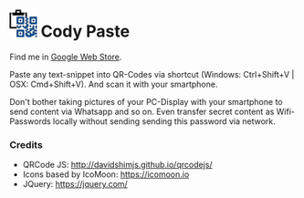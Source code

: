 # ![Cody Paste Logo](https://raw.githubusercontent.com/loybert/cody-paste/master/assets/logo48.png "cody-paste") Cody Paste
Find me in [Google Web Store](https://chrome.google.com/webstore/detail/cody-paste-the-qrcode-cli/cjbckamgdjccookeodgcafnjfmljbmgf).

Paste any text-snippet into QR-Codes via shortcut (Windows: Ctrl+Shift+V | OSX: Cmd+Shift+V). And scan it with your smartphone.

Don't bother taking pictures of your PC-Display with your smartphone to send content via Whatsapp and so on. Even transfer secret content as Wifi-Passwords locally without sending sending this password via network.


### Credits
 * QRCode JS: http://davidshimjs.github.io/qrcodejs/
 * Icons based by IcoMoon: https://icomoon.io
 * JQuery: https://jquery.com/
